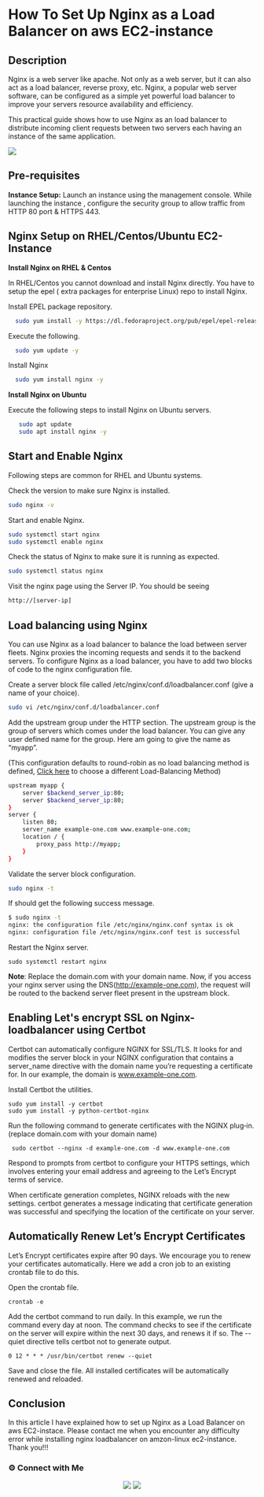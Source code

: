 
# How To Set Up Nginx as a Load Balancer on aws EC2-instance

 



## Description

Nginx is a web server like apache. Not only as a web server, but it can also act as a load balancer, reverse proxy, etc. Nginx, a popular web server software, can be configured as a simple yet powerful load balancer to improve your servers resource availability and efficiency.

This practical guide shows how to use Nginx as an load balancer to distribute incoming client requests between two servers each having an instance of the same application.


![](https://raw.githubusercontent.com/radin-lawrence/myimagefile/main/setup-nginx-load-balancer.png?token=GHSAT0AAAAAABSJRHEX5HJBID2JXI4735R6YR4FHCQ)


## Pre-requisites

**Instance Setup:** Launch an instance using the management console. While launching the instance , configure the security group to allow traffic from HTTP 80 port & HTTPS 443.
## Nginx Setup on RHEL/Centos/Ubuntu EC2-Instance
**Install Nginx on RHEL & Centos**

 In RHEL/Centos you cannot download and install Nginx directly. You have to setup the epel ( extra packages for enterprise Linux) repo to install Nginx. 


Install EPEL package repository.

```bash
  sudo yum install -y https://dl.fedoraproject.org/pub/epel/epel-release-latest-7.noarch.rpm
```

Execute the following.

```bash
  sudo yum update -y
```

 Install Nginx

```bash
  sudo yum install nginx -y
```


**Install Nginx on Ubuntu**


Execute the following steps to install Nginx on Ubuntu servers.

```bash
   sudo apt update
   sudo apt install nginx -y

```

## Start and Enable Nginx

Following steps are common for RHEL and Ubuntu systems.

Check the version to make sure Nginx is installed.
```bash
sudo nginx -v
```
 Start and enable Nginx.

```bash
sudo systemctl start nginx
sudo systemctl enable nginx
```
Check the status of Nginx to make sure it is running as expected.
```bash
sudo systemctl status nginx
```
Visit the nginx page using the Server IP. You should be seeing


```bash
http://[server-ip]
```


## Load balancing using Nginx

You can use Nginx as a load balancer to balance the load between server fleets. Nginx proxies the incoming requests and sends it to the backend servers. To configure Nginx as a load balancer, you have to add two blocks of code to the nginx configuration file.

Create a server block file called /etc/nginx/conf.d/loadbalancer.conf (give a name of your choice).

```bash
sudo vi /etc/nginx/conf.d/loadbalancer.conf
```
Add the upstream group under the HTTP section. The upstream group is the group of servers which comes under the load balancer. You can give any user defined name for the group. Here am going to give the name as “myapp”.

(This configuration defaults to round-robin as no load balancing method is defined, [Click here](https://docs.nginx.com/nginx/admin-guide/load-balancer/http-load-balancer/) to choose a different Load-Balancing Method)
```bash
upstream myapp {
    server $backend_server_ip:80;
    server $backend_server_ip:80;
}
server {
    listen 80;
    server_name example-one.com www.example-one.com;
    location / {
        proxy_pass http://myapp;
    }
}
```

Validate the server block configuration.

```bash
sudo nginx -t
```
If should get the following success message.
```bash
$ sudo nginx -t
nginx: the configuration file /etc/nginx/nginx.conf syntax is ok
nginx: configuration file /etc/nginx/nginx.conf test is successful
```

Restart the Nginx server.

```
sudo systemctl restart nginx
```

**Note**: Replace the domain.com with your domain name.
Now, if you access your nginx server using the DNS(http://example-one.com), the request will be routed to the backend server fleet present in the upstream block.

## Enabling Let's encrypt SSL on Nginx-loadbalancer using Certbot

Certbot can automatically configure NGINX for SSL/TLS. It looks for and modifies the server block in your NGINX configuration that contains a server_name directive with the domain name you’re requesting a certificate for. In our example, the domain is www.example-one.com.

 Install Certbot the utilities.
 
 ```
sudo yum install -y certbot 
sudo yum install -y python-certbot-nginx
```

Run the following command to generate certificates with the NGINX plug‑in. (replace domain.com with your domain name)

```
 sudo certbot --nginx -d example-one.com -d www.example-one.com

```


Respond to prompts from certbot to configure your HTTPS settings, which involves entering your email address and agreeing to the Let’s Encrypt terms of service.

When certificate generation completes, NGINX reloads with the new settings. certbot generates a message indicating that certificate generation was successful and specifying the location of the certificate on your server.

## Automatically Renew Let’s Encrypt Certificates
Let’s Encrypt certificates expire after 90 days. We encourage you to renew your certificates automatically. Here we add a cron job to an existing crontab file to do this.

Open the crontab file.
```
crontab -e
```

Add the certbot command to run daily. In this example, we run the command every day at noon. The command checks to see if the certificate on the server will expire within the next 30 days, and renews it if so. The --quiet directive tells certbot not to generate output.

```
0 12 * * * /usr/bin/certbot renew --quiet
```

Save and close the file. All installed certificates will be automatically renewed and reloaded.





## Conclusion

In this article I have explained how to set up Nginx as a Load Balancer on aws EC2-instace. Please contact me when you encounter any difficulty error while installing nginx loadbalancer on amzon-linux ec2-instance. Thank you!!!

### ⚙️ Connect with Me

<p align="center">
<a href="https://www.linkedin.com/in/radin-lawrence-8b3270102/"><img src="https://img.shields.io/badge/LinkedIn-0077B5?style=for-the-badge&logo=linkedin&logoColor=white"/></a>
<a href="mailto:radin.lawrence@gmail.com"><img src="https://img.shields.io/badge/Gmail-D14836?style=for-the-badge&logo=gmail&logoColor=white"/></a>

